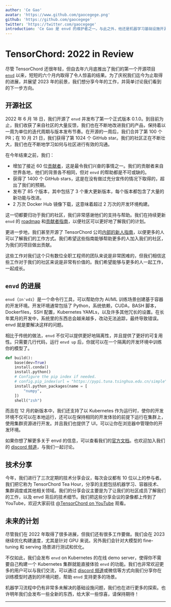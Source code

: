 ```yaml
---
author: 'Ce Gao'
avatar: 'https://www.github.com/gaocegege.png'
github: 'https://github.com/gaocegege'
twitter: 'https://twitter.com/gaocegege'
introduction: 'Ce Gao 是 envd 的维护者之一。与此之外，他还是机器学习基础设施开源项目 Kubeflow 的 Co-chair。他主要关注机器学习的模型训练、自动机器学习等领域。'
---
```


# TensorChord: 2022 in Review

尽管 TensorChord 还很年轻，但自去年六月底推出了我们的第一个开源项目 [`envd`](https://github.com/tensorchord/envd) 以来，短短的六个月内取得了令人惊喜的结果。为了庆祝我们迄今为止取得的进展，并展望 2023 年的前景，我们想分享今年的工作，并简单讨论我们看到的下一步方向。

## 开源社区

2022 年 6 月 18 日，我们开源了 `envd` 并发布了第一个正式版本 0.1.0。到目前为止，我们收获了来自社区的大量反馈，我们也在不断地改进我们的产品，保持着以一周为单位的迭代周期与版本发布节奏。在开源的一周后，我们合并了第 100 个 PR；在 10 月 21 日，我们获得了第 1024 个 GitHub star。我们的社区正在不断壮大，我们也在不断地学习如何与社区进行有效的沟通。

在今年结束之前，我们：

- 增加了接近 60 位[贡献者](https://github.com/tensorchord/envd#contributors-)，这是最令我们兴奋的事情之一。我们的贡献者来自世界各地，他们的背景各不相同，但对 `envd` 的帮助都是不可或缺的。
- 获得了 1400 个 GitHub stars，这是在没有做过充分宣传的情况下取得的，超出了我们的预期。
- 发布了 85 个版本，其中包括了 3 个重大更新版本，每个版本都包含了大量的新功能与改进。
- 2 万次 Docker Hub 镜像下载，这意味着超过 2 万次的开发环境构建。

这一切都要归功于我们的社区，我们非常感谢他们的支持与帮助。我们在持续更新 `envd` 的 [roadmap](https://zh.envd.tensorchord.ai/community/roadmap.html) 和[贡献者指南](https://zh.envd.tensorchord.ai/community/contributing.html)，以便社区可以更好地了解我们的计划。

更进一步地，我们甚至开源了 TensorChord 公司[内部的新人指南](https://internals.tensorchord.ai/)，以便更多的人可以了解我们的工作方式。我们希望这些指南能够帮助更多的人加入我们的社区，为我们的项目做出贡献。

这些工作对我们这个只有数位全职工程师的团队来说是非常困难的，但我们相信这些工作对于我们的社区来说是非常有价值的。我们希望能够与更多的人一起工作，一起成长。

## `envd` 的进展

`envd`（`ɪnˈvdɪ`）是一个命令行工具，可以帮助你为 AI/ML 训练场景创建基于容器的开发环境。开发环境通常包括了 Python，系统依赖，CUDA，BASH 脚本，Dockerfiles，SSH 配置，Kubernetes YAMLs，以及许多其他冗长的设置。在长年累月的开发中，系统里的东西总会越来越多，改动无法追踪，最终导致错误。envd 就是要解决这样的问题。

相比于传统的做法，`envd` 不仅可以提供更好地隔离性，并且提供了更好的可复用性。只需要几行代码，运行 `envd up` 后，你就可以在一个隔离的开发环境中训练你的模型了。

```python
def build():
    base(dev=True)
    install.conda()
    install.python()
    # Configure the pip index if needed.
    # config.pip_index(url = "https://pypi.tuna.tsinghua.edu.cn/simple")
    install.python_packages(name = [
        "numpy",
    ])
    shell("zsh")
```

而且在 12 月的新版本中，我们还支持了以 Kubernetes 作为运行时，使你的开发环境不仅可以在本地运行，还可以在保持相同的开发体验的前提下运行在集群上，使用集群资源进行开发。并且我们也提供了 UI，可以让你在浏览器中管理你的开发环境。

如果你想了解更多关于 envd 的信息，可以查看我们的[官方文档](https://zh.envd.tensorchord.ai/)。也欢迎加入我们的 [discord 频道](https://discord.gg/KqswhpVgdU)，与我们一起讨论。

## 技术分享

今年，我们进行了三次定期的技术分享会议，每次会议都有 10 位以上的参与者。我们把它称为 TensorChord Tea Hour，分享的主题包括机器学习、容器技术、集群调度或其他相关领域。我们的分享会议主要是为了让我们的社区成员了解我们的工作，以及 envd 背后的技术细节。我们把这些分享会议的录像都上传到了 YouTube，欢迎大家前往 [@TensorChord on YouTube](https://www.youtube.com/watch?v=ELpl6Dax3Gk&list=PLx6yo2iJc6nZuy6qC-QEXALvK_5Jout7-&ab_channel=TensorChord) 观看。

## 未来的计划

尽管我们在 2022 年取得了很多进展，但我们还有很多工作要做。我们会在 2023 继续优化构建速度，尤其是针对 GPU 来说。另外我们会针对大模型的 fine-tuning 和 serving 场景进行测试和优化。

不仅如此，我们会发布 `envd` on Kubernetes 的在线 demo server，使得你不需要自己构建一个 Kubernetes 集群就能直接体验 `envd` 的功能。我们也非常欢迎更多的用户可以与我们交流，可以通过 [discord 频道](https://discord.gg/KqswhpVgdU)或微信等方式向我们分享你在训练模型时遇到的环境问题，帮助 `envd` 支持更多的场景。

机器学习流程中仍有非常多未解决的基础设施问题，我们也在进行更多的探索。也许明年我们会发布一些全新的东西，给大家一些惊喜，请保持期待！

---

<Author />